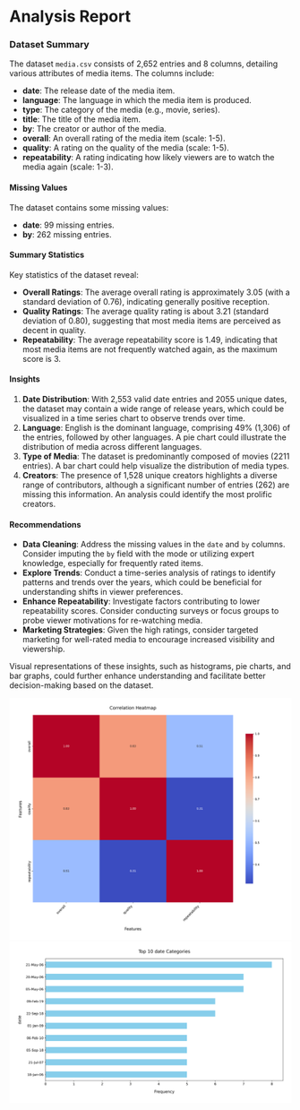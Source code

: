 # Analysis Report

### Dataset Summary

The dataset `media.csv` consists of 2,652 entries and 8 columns, detailing various attributes of media items. The columns include:

- **date**: The release date of the media item.
- **language**: The language in which the media item is produced.
- **type**: The category of the media (e.g., movie, series).
- **title**: The title of the media item.
- **by**: The creator or author of the media.
- **overall**: An overall rating of the media item (scale: 1-5).
- **quality**: A rating on the quality of the media (scale: 1-5).
- **repeatability**: A rating indicating how likely viewers are to watch the media again (scale: 1-3).

#### Missing Values
The dataset contains some missing values:
- **date**: 99 missing entries.
- **by**: 262 missing entries.

#### Summary Statistics
Key statistics of the dataset reveal:
- **Overall Ratings**: The average overall rating is approximately 3.05 (with a standard deviation of 0.76), indicating generally positive reception.
- **Quality Ratings**: The average quality rating is about 3.21 (standard deviation of 0.80), suggesting that most media items are perceived as decent in quality.
- **Repeatability**: The average repeatability score is 1.49, indicating that most media items are not frequently watched again, as the maximum score is 3.

#### Insights
1. **Date Distribution**: With 2,553 valid date entries and 2055 unique dates, the dataset may contain a wide range of release years, which could be visualized in a time series chart to observe trends over time.
2. **Language**: English is the dominant language, comprising 49% (1,306) of the entries, followed by other languages. A pie chart could illustrate the distribution of media across different languages.
3. **Type of Media**: The dataset is predominantly composed of movies (2211 entries). A bar chart could help visualize the distribution of media types.
4. **Creators**: The presence of 1,528 unique creators highlights a diverse range of contributors, although a significant number of entries (262) are missing this information. An analysis could identify the most prolific creators.

#### Recommendations
- **Data Cleaning**: Address the missing values in the `date` and `by` columns. Consider imputing the `by` field with the mode or utilizing expert knowledge, especially for frequently rated items.
- **Explore Trends**: Conduct a time-series analysis of ratings to identify patterns and trends over the years, which could be beneficial for understanding shifts in viewer preferences.
- **Enhance Repeatability**: Investigate factors contributing to lower repeatability scores. Consider conducting surveys or focus groups to probe viewer motivations for re-watching media.
- **Marketing Strategies**: Given the high ratings, consider targeted marketing for well-rated media to encourage increased visibility and viewership.

Visual representations of these insights, such as histograms, pie charts, and bar graphs, could further enhance understanding and facilitate better decision-making based on the dataset.

![Chart](./media_heatmap.png)
![Chart](./media_barplot.png)
